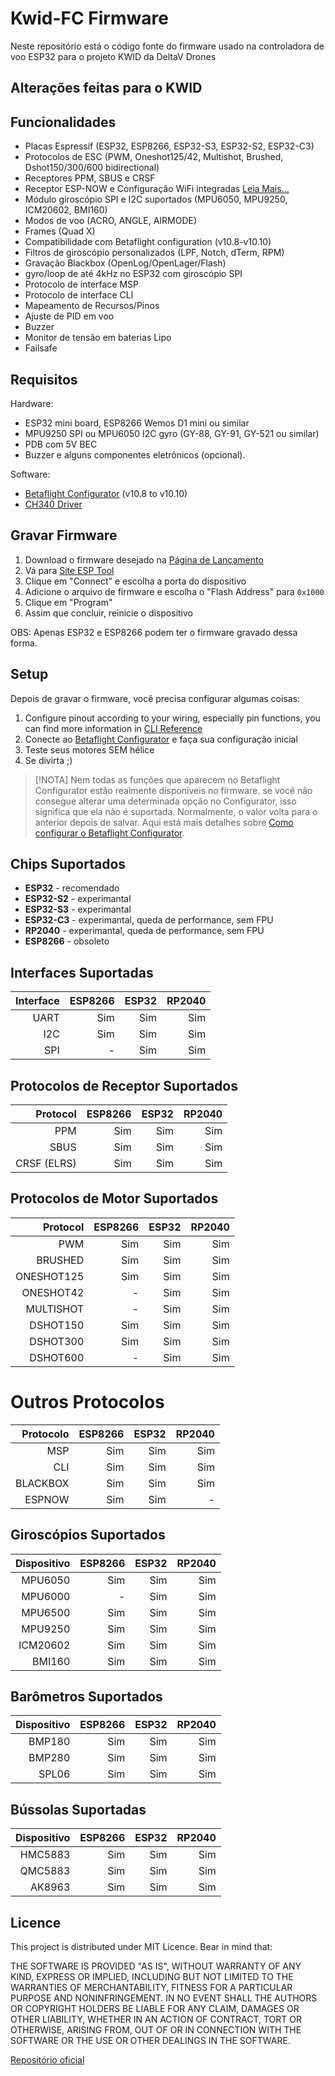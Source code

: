 # Kwid-FC Firmware
Neste repositório está o código fonte do firmware usado na controladora de voo ESP32 para o projeto KWID da DeltaV Drones

## Alterações feitas para o KWID

## Funcionalidades
* Placas Espressif (ESP32, ESP8266, ESP32-S3, ESP32-S2, ESP32-C3)
* Protocolos de ESC (PWM, Oneshot125/42, Multishot, Brushed, Dshot150/300/600 bidirectional)
* Receptores PPM, SBUS e CRSF
* Receptor ESP-NOW e Configuração WiFi integradas [Leia Mais...](/docs/wireless.md)
* Módulo giroscópio SPI e I2C suportados (MPU6050, MPU9250, ICM20602, BMI160)
* Modos de voo (ACRO, ANGLE, AIRMODE)
* Frames (Quad X)
* Compatibilidade com Betaflight configuration (v10.8-v10.10)
* Filtros de giroscópio personalizados (LPF, Notch, dTerm, RPM)
* Gravação Blackbox (OpenLog/OpenLager/Flash)
* gyro/loop de até 4kHz no ESP32 com giroscópio SPI
* Protocolo de interface MSP
* Protocolo de interface CLI
* Mapeamento de Recursos/Pinos
* Ajuste de PID em voo
* Buzzer
* Monitor de tensão em baterias Lipo
* Failsafe

## Requisitos
Hardware:
* ESP32 mini board, ESP8266 Wemos D1 mini ou similar
* MPU9250 SPI ou MPU6050 I2C gyro (GY-88, GY-91, GY-521 ou similar)
* PDB com 5V BEC
* Buzzer e alguns componentes eletrônicos (opcional).

Software:
* [Betaflight Configurator](https://github.com/betaflight/betaflight-configurator/releases) (v10.8 to v10.10)
* [CH340 Driver](https://sparks.gogo.co.nz/ch340.html)

## Gravar Firmware
1. Download o firmware desejado na [Página de Lançamento](https://github.com/rtlopez/esp-fc/releases)
2. Vá para [Site ESP Tool](https://espressif.github.io/esptool-js/)
3. Clique em "Connect" e escolha a porta do dispositivo
4. Adicione o arquivo de firmware e escolha o "Flash Address" para `0x1000`
5. Clique em "Program"
6. Assim que concluir, reinicie o dispositivo

OBS: Apenas ESP32 e ESP8266 podem ter o firmware gravado dessa forma.

## Setup
Depois de gravar o firmware, você precisa configurar algumas coisas:
 1. Configure pinout according to your wiring, especially pin functions, you can find more information in [CLI Reference](/docs/cli.md)
 2. Conecte ao [Betaflight Configurator](https://github.com/betaflight/betaflight-configurator/releases) e faça sua configuração inicial
 3. Teste seus motores SEM hélice
 4. Se divirta ;)

> [!NOTA]
> Nem todas as funções que aparecem no Betaflight Configurator estão realmente disponíveis no firmware. se você não consegue alterar uma determinada opção no Configurator, isso significa que ela não é suportada. Normalmente, o valor volta para o anterior depois de salvar.
Aqui está mais detalhes sobre [Como configurar o Betaflight Configurator](/docs/setup.md).

## Chips Suportados

 - **ESP32** - recomendado
 - **ESP32-S2** - experimantal
 - **ESP32-S3** - experimantal
 - **ESP32-C3** - experimantal, queda de performance, sem FPU
 - **RP2040** - experimantal, queda de performance, sem FPU
 - **ESP8266** - obsoleto

## Interfaces Suportadas

| Interface       | ESP8266 | ESP32 | RP2040 |
|----------------:|--------:|------:|-------:|
| UART            | Sim     |   Sim |    Sim |
| I2C             | Sim     |   Sim |    Sim |
| SPI             | -       |   Sim |    Sim |

## Protocolos de Receptor Suportados

| Protocol        | ESP8266 | ESP32 | RP2040 |
|----------------:|--------:|------:|-------:|
| PPM             | Sim     |   Sim |    Sim |
| SBUS            | Sim     |   Sim |    Sim |
| CRSF (ELRS)     | Sim     |   Sim |    Sim |

## Protocolos de Motor Suportados

| Protocol        | ESP8266 | ESP32 | RP2040 |
|----------------:|--------:|------:|-------:|
| PWM             | Sim     |   Sim |    Sim |
| BRUSHED         | Sim     |   Sim |    Sim |
| ONESHOT125      | Sim     |   Sim |    Sim |
| ONESHOT42       | -       |   Sim |    Sim |
| MULTISHOT       | -       |   Sim |    Sim |
| DSHOT150        | Sim     |   Sim |    Sim |
| DSHOT300        | Sim     |   Sim |    Sim |
| DSHOT600        | -       |   Sim |    Sim |

# Outros Protocolos

| Protocolo       | ESP8266 | ESP32 | RP2040 |
|----------------:|--------:|------:|-------:|
| MSP             | Sim     |   Sim |    Sim |
| CLI             | Sim     |   Sim |    Sim |
| BLACKBOX        | Sim     |   Sim |    Sim |
| ESPNOW          | Sim     |   Sim |      - |

## Giroscópios Suportados

| Dispositivo | ESP8266 | ESP32 | RP2040 |
|------------:|--------:|------:|-------:|
| MPU6050     | Sim     |   Sim |    Sim |
| MPU6000     | -       |   Sim |    Sim |
| MPU6500     | Sim     |   Sim |    Sim |
| MPU9250     | Sim     |   Sim |    Sim |
| ICM20602    | Sim     |   Sim |    Sim |
| BMI160      | Sim     |   Sim |    Sim |

## Barômetros Suportados

| Dispositivo | ESP8266 | ESP32 | RP2040 |
|------------:|--------:|------:|-------:|
| BMP180      | Sim     |   Sim |    Sim |
| BMP280      | Sim     |   Sim |    Sim |
| SPL06       | Sim     |   Sim |    Sim |

## Bússolas Suportadas

| Dispositivo | ESP8266 | ESP32 | RP2040 |
|------------:|--------:|------:|-------:|
| HMC5883     | Sim     |   Sim |    Sim |
| QMC5883     | Sim     |   Sim |    Sim |
| AK8963      | Sim     |   Sim |    Sim |

## Licence
This project is distributed under MIT Licence. Bear in mind that:

THE SOFTWARE IS PROVIDED "AS IS", WITHOUT WARRANTY OF ANY KIND, EXPRESS OR
IMPLIED, INCLUDING BUT NOT LIMITED TO THE WARRANTIES OF MERCHANTABILITY,
FITNESS FOR A PARTICULAR PURPOSE AND NONINFRINGEMENT. IN NO EVENT SHALL THE
AUTHORS OR COPYRIGHT HOLDERS BE LIABLE FOR ANY CLAIM, DAMAGES OR OTHER
LIABILITY, WHETHER IN AN ACTION OF CONTRACT, TORT OR OTHERWISE, ARISING FROM,
OUT OF OR IN CONNECTION WITH THE SOFTWARE OR THE USE OR OTHER DEALINGS IN THE
SOFTWARE.

[Repositório oficial](https://github.com/rtlopez/esp-fc)